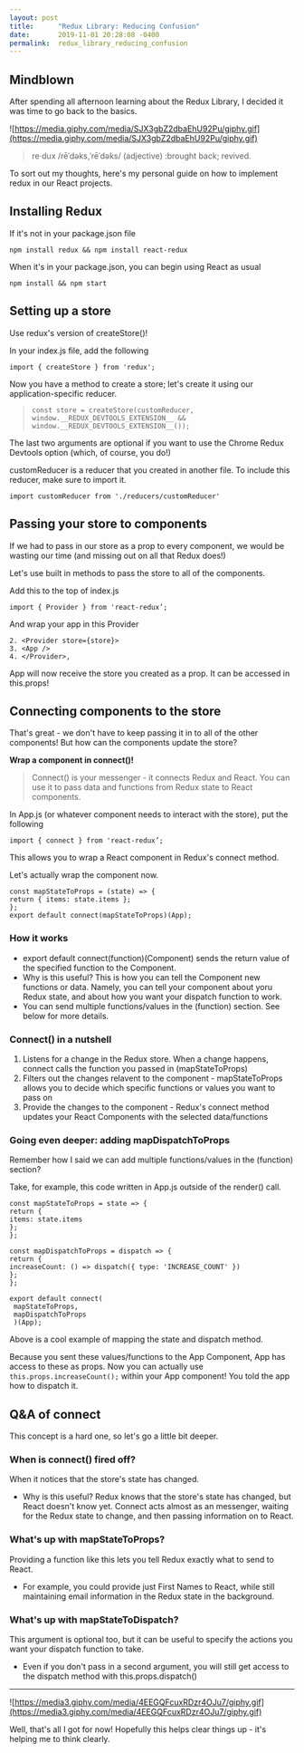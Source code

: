 ```yaml
---
layout: post
title:      "Redux Library: Reducing Confusion"
date:       2019-11-01 20:28:08 -0400
permalink:  redux_library_reducing_confusion
---
```


## Mindblown
After spending all afternoon learning about the Redux Library, I decided it was time to go back to the basics.

![https://media.giphy.com/media/SJX3gbZ2dbaEhU92Pu/giphy.gif](https://media.giphy.com/media/SJX3gbZ2dbaEhU92Pu/giphy.gif)

> re·dux /rēˈdəks,ˈrēˈdəks/ (adjective) :brought back; revived.


To sort out my thoughts, here's my personal guide on how to implement redux in our React projects.

## Installing Redux
If it's not in your package.json file
```
npm install redux && npm install react-redux
```

When it's in your package.json, you can begin using React as usual 
```
npm install && npm start
```

## Setting up a store
Use redux's version of createStore()!

In your index.js file, add the following

```
import { createStore } from 'redux';
```

Now you have a method to create a store; let's create it using our application-specific reducer.

> `const store = createStore(customReducer,  window.__REDUX_DEVTOOLS_EXTENSION__ && window.__REDUX_DEVTOOLS_EXTENSION__());`
> 

The last two arguments are optional if you want to use the Chrome Redux Devtools option (which, of course, you do!)

customReducer is a reducer that you created in another file. To include this reducer, make sure to import it.

```
import customReducer from './reducers/customReducer'
```


## Passing your store to components
If we had to pass in our store as a prop to every component, we would be wasting our time (and missing out on all that Redux does!)

Let's use built in methods to pass the store to all of the components.

Add this to the top of index.js

```
import { Provider } from 'react-redux’;
```

And wrap your app in this Provider 

```
2. <Provider store={store}>
3. <App />
4. </Provider>,
```

App will now receive the store you created as a prop. It can be accessed in this.props!

## Connecting components to the store 
That's great - we don't have to keep passing it in to all of the other components! But how can the components update the store?

**Wrap a component in connect()!**

> Connect() is your messenger - it connects Redux and React. You can use it to pass data and functions from Redux state to React components.

In App.js (or whatever component needs to interact with the store), put the following 

```
import { connect } from 'react-redux’;
```

This allows you to wrap a React component in Redux's connect method. 

Let's actually wrap the component now.

```
const mapStateToProps = (state) => {
return { items: state.items };
};
export default connect(mapStateToProps)(App);
```


### How it works
* export default connect(function)(Component) sends the return value of the specified function to the Component.
* Why is this useful? This is how you can tell the Component new functions or data. Namely, you can tell your component about yoru Redux state, and about how you want your dispatch function to work.
* You can send multiple functions/values in the (function) section. See below for more details.


### Connect() in a nutshell
1. Listens for a change in the Redux store. When a change happens, connect calls the function you passed in (mapStateToProps)
2. Filters out the changes relavent to the component - mapStateToProps allows you to decide which specific functions or values you want to pass on 
3. Provide the changes to the component - Redux's connect method updates your React Components with the selected data/functions

### Going even deeper: adding mapDispatchToProps

Remember how I said we can add multiple functions/values in the (function) section?

Take, for example, this code written in App.js outside of the render() call.

```
const mapStateToProps = state => {
return {
items: state.items
};
}; 

const mapDispatchToProps = dispatch => {
return {
increaseCount: () => dispatch({ type: 'INCREASE_COUNT' })
};
};

export default connect(
 mapStateToProps,
 mapDispatchToProps
 )(App);
```

Above is a cool example of mapping the state and dispatch method. 

Because you sent these values/functions to the App Component, App has access to these as props. Now you can actually use `this.props.increaseCount();` within your App component! You told the app how to dispatch it.

## Q&A of connect

This concept is a hard one, so let's go a little bit deeper.

### When is connect() fired off? 
When it notices that the store's state has changed. 

* Why is this useful? Redux knows that the store's state has changed, but React doesn't know yet. Connect acts almost as an messenger, waiting for the Redux state to change, and then passing information on to React.

### What's up with mapStateToProps?
Providing a function like this lets you tell Redux exactly what to send to React.
* For example, you could provide just First Names to React, while still maintaining email information in the Redux state in the background.

### What's up with mapStateToDispatch?
This argument is optional too, but it can be useful to specify the actions you want your dispatch function to take.
* Even if you don't pass in a second argument, you will still get access to the dispatch method with this.props.dispatch()

***

![https://media3.giphy.com/media/4EEGQFcuxRDzr4OJu7/giphy.gif](https://media3.giphy.com/media/4EEGQFcuxRDzr4OJu7/giphy.gif)

Well, that's all I got for now! Hopefully this helps clear things up - it's helping me to think clearly.


